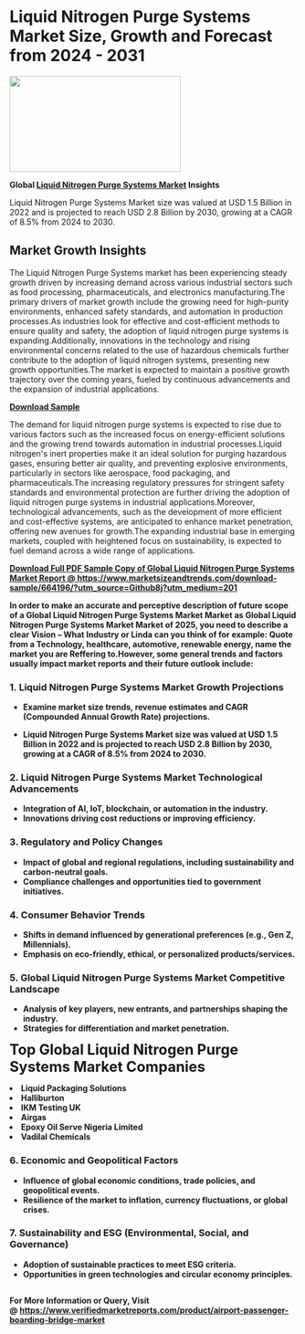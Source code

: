 <H1>Liquid Nitrogen Purge Systems Market Size, Growth and Forecast from 2024 - 2031</H1><img class="aligncenter size-medium wp-image-584254" src="https://thirdeyenews.in/wp-content/uploads/2024/09/Global-Market-Research-300x168.jpeg" alt="" width="300" height="168" /><p><strong>Global&nbsp;<a href="https://www.marketsizeandtrends.com/download-sample/664196/?utm_source=Github8j?utm_medium=201">Liquid Nitrogen Purge Systems Market</a> Insights</strong></p><p>Liquid Nitrogen Purge Systems Market size was valued at USD 1.5 Billion in 2022 and is projected to reach USD 2.8 Billion by 2030, growing at a CAGR of 8.5% from 2024 to 2030.</p><p><h2>Market Growth Insights</h2> <p>The Liquid Nitrogen Purge Systems market has been experiencing steady growth driven by increasing demand across various industrial sectors such as food processing, pharmaceuticals, and electronics manufacturing.The primary drivers of market growth include the growing need for high-purity environments, enhanced safety standards, and automation in production processes.As industries look for effective and cost-efficient methods to ensure quality and safety, the adoption of liquid nitrogen purge systems is expanding.Additionally, innovations in the technology and rising environmental concerns related to the use of hazardous chemicals further contribute to the adoption of liquid nitrogen systems, presenting new growth opportunities.The market is expected to maintain a positive growth trajectory over the coming years, fueled by continuous advancements and the expansion of industrial applications.</p> <p><strong><a href="#">Download Sample</a></strong></p> <p>The demand for liquid nitrogen purge systems is expected to rise due to various factors such as the increased focus on energy-efficient solutions and the growing trend towards automation in industrial processes.Liquid nitrogen's inert properties make it an ideal solution for purging hazardous gases, ensuring better air quality, and preventing explosive environments, particularly in sectors like aerospace, food packaging, and pharmaceuticals.The increasing regulatory pressures for stringent safety standards and environmental protection are further driving the adoption of liquid nitrogen purge systems in industrial applications.Moreover, technological advancements, such as the development of more efficient and cost-effective systems, are anticipated to enhance market penetration, offering new avenues for growth.The expanding industrial base in emerging markets, coupled with heightened focus on sustainability, is expected to fuel demand across a wide range of applications.<p><strong><a href="#"></p><p><span class=""><strong>Download Full PDF Sample Copy of Global Liquid Nitrogen Purge Systems Market Report</strong> @ <a href="https://www.marketsizeandtrends.com/download-sample/664196/?utm_source=Github8j?utm_medium=201" target="_blank">https://www.marketsizeandtrends.com/download-sample/664196/?utm_source=Github8j?utm_medium=201</a></span></p><p>In order to make an accurate and perceptive description of future scope of a Global&nbsp;Liquid Nitrogen Purge Systems Market Market as Global&nbsp;Liquid Nitrogen Purge Systems Market Market of 2025, you need to describe a clear Vision &ndash; What Industry or Linda can you think of for example: Quote from a Technology, healthcare, automotive, renewable energy, name the market you are Reffering to.However, some general trends and factors usually impact market reports and their future outlook include:</p><h3>1.&nbsp;<strong>Liquid Nitrogen Purge Systems Market Growth Projections</strong></h3><ul><li>Examine market size trends, revenue estimates and CAGR (Compounded Annual Growth Rate) projections.</li><li><p>Liquid Nitrogen Purge Systems Market size was valued at USD 1.5 Billion in 2022 and is projected to reach USD 2.8 Billion by 2030, growing at a CAGR of 8.5% from 2024 to 2030.</p></li></ul><h3>2.&nbsp;<strong>Liquid Nitrogen Purge Systems Market Technological Advancements</strong></h3><ul><li>Integration of AI, IoT, blockchain, or automation in the industry.</li><li>Innovations driving cost reductions or improving efficiency.</li></ul><h3>3.&nbsp;<strong>Regulatory and Policy Changes</strong></h3><ul><li>Impact of global and regional regulations, including sustainability and carbon-neutral goals.</li><li>Compliance challenges and opportunities tied to government initiatives.</li></ul><h3>4.&nbsp;<strong>Consumer Behavior Trends</strong></h3><ul><li>Shifts in demand influenced by generational preferences (e.g., Gen Z, Millennials).</li><li>Emphasis on eco-friendly, ethical, or personalized products/services.</li></ul><h3>5.&nbsp;<strong>Global Liquid Nitrogen Purge Systems Market Competitive Landscape</strong></h3><ul><li>Analysis of key players, new entrants, and partnerships shaping the industry.</li><li>Strategies for differentiation and market penetration.</li></ul><p data-pm-slice="1 1 []"><span style="color: inherit; font-family: inherit; font-size: 25px;">Top Global Liquid Nitrogen Purge Systems Market Companies</span></p><div class="" data-test-id=""><p><li>Liquid Packaging Solutions</li><li> Halliburton</li><li> IKM Testing UK</li><li> Airgas</li><li> Epoxy Oil Serve Nigeria Limited</li><li> Vadilal Chemicals</li></p></div><h3>6.&nbsp;<strong>Economic and Geopolitical Factors</strong></h3><ul><li>Influence of global economic conditions, trade policies, and geopolitical events.</li><li>Resilience of the market to inflation, currency fluctuations, or global crises.</li></ul><h3>7.&nbsp;<strong>Sustainability and ESG (Environmental, Social, and Governance)</strong></h3><ul><li>Adoption of sustainable practices to meet ESG criteria.</li><li>Opportunities in green technologies and circular economy principles.</li></ul><h2><strong style="font-size: 14px;">For More Information or Query, Visit @&nbsp;</strong><a style="background-color: #ffffff; font-size: 14px;" href="https://www.marketsizeandtrends.com/report/liquid-nitrogen-purge-systems-market/" target="_blank">https://www.verifiedmarketreports.com/product/airport-passenger-boarding-bridge-market</a></h2>